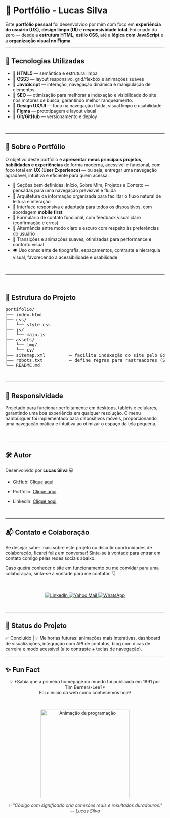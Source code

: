 # 💼 Portfólio - Lucas Silva

Este **portfólio pessoal** foi desenvolvido por mim com foco em **experiência do usuário (UX)**, **design limpo (UI)** e **responsividade total**. Foi criado do zero — desde a **estrutura HTML**, **estilo CSS**, até a **lógica com JavaScript** e a **organização visual no Figma**.


---

## 🚀 Tecnologias Utilizadas

- 🔹 **HTML5** — semântica e estrutura limpa  
- 🔹 **CSS3** — layout responsivo, grid/flexbox e animações suaves  
- 🔹 **JavaScript** — interação, navegação dinâmica e manipulação de elementos   
- 🔹 **SEO** — otimização para melhorar a indexação e visibilidade do site nos motores de busca, garantindo melhor ranqueamento.
- 🔹 **Design UX/UI** — foco na navegação fluida, visual limpo e usabilidade
- 🔹 **Figma** — prototipagem e layout visual 
- 🔹 **Git/GitHub** — versionamento e deploy  

<br>

---

## 🧠 Sobre o Portfólio

O objetivo deste portfólio é **apresentar meus principais projetos, habilidades e experiências** de forma moderna, acessível e funcional, com foco total em **UX (User Experience)** — ou seja, entregar uma navegação agradável, intuitiva e eficiente para quem acessa:

- 🎯 Seções bem definidas: Início, Sobre Mim, Projetos e Contato — pensadas para uma navegação previsível e fluida  
- 🧭 Arquitetura da informação organizada para facilitar o fluxo natural de leitura e interação  
- 🎨 Interface responsiva e adaptada para todos os dispositivos, com abordagem **mobile first**  
- 💬 Formulário de contato funcional, com feedback visual claro (confirmação e erros)  
- 🌙 Alternância entre modo claro e escuro com respeito às preferências do usuário  
- 🔄 Transições e animações suaves, otimizadas para performance e conforto visual  
- 👁️ Uso consciente de tipografia, espaçamentos, contraste e hierarquia visual, favorecendo a acessibilidade e usabilidade  

<br>

---

<br>

## 📁 Estrutura do Projeto

<pre>
portifolio/
├── index.html
├── css/
│   └── style.css
├── js/
│   └── main.js
├── assets/
│   └── img/
│   └── cv/
├── sitemap.xml         ← facilita indexação do site pelo Google
├── robots.txt          ← define regras para rastreadores (SEO técnico)
└── README.md
</pre> 

<br>

---

## 📱 Responsividade

Projetado para funcionar perfeitamente em desktops, tablets e celulares, garantindo uma boa experiência em qualquer resolução. O menu hambúrguer foi implementado para dispositivos móveis, proporcionando uma navegação prática e intuitiva ao otimizar o espaço da tela pequena.

<br>

---

## 🛠️ Autor

Desenvolvido por **Lucas Silva** 💻  

- GitHub: [Clique aqui](https://github.com/Lucas-tech-silva)  
- Portfólio: [Clique aqui](https://portif-lio-nu-two.vercel.app/)
- Linkedin: [Clique aqui](https://www.linkedin.com/in/lsssss-developer/)

  <br>
---

## 📬 Contato e Colaboração

Se desejar saber mais sobre este projeto ou discutir oportunidades de colaboração, ficarei feliz em conversar!
Sinta-se à vontade para entrar em contato comigo pelas redes sociais abaixo.

Caso queira conhecer o site em funcionamento ou me convidar para uma colaboração, sinta-se à vontade para me contatar. 👇  

<br>

<p align="center">
  <a href="https://www.linkedin.com/in/lucas-silva-ab6360365/" target="_blank" rel="noopener noreferrer" aria-label="LinkedIn">
    <img src="https://img.shields.io/badge/LinkedIn-0A66C2?style=for-the-badge&logo=linkedin&logoColor=white" alt="LinkedIn"/>
  </a>
  <a href="mailto:lucassilva1710@yahoo.com?subject=Interesse%20em%20seu%20portf%C3%B3lio&body=Prezado%20Lucas%2C%0D%0A%0D%0AVisitei%20seu%20perfil%20e%20fiquei%20interessado%20em%20seu%20portf%C3%B3lio.%20Gostaria%20de%20conversar%20sobre%20uma%20poss%C3%ADvel%20colabora%C3%A7%C3%A3o.%0D%0A%0D%0AFico%20no%20aguardo%20de%20seu%20retorno." target="_blank" rel="noopener noreferrer" aria-label="Yahoo Mail">
    <img src="https://img.shields.io/badge/Yahoo-6001D2?style=for-the-badge&logo=yahoo&logoColor=white" alt="Yahoo Mail"/>
  </a>
  <a href="https://wa.me/5511995442274?text=Prezado%20Lucas%2C%20tudo%20bem%3F%20Acessei%20seu%20portf%C3%B3lio%20e%20gostaria%20de%20conversar%20sobre%20uma%20oportunidade%20profissional." target="_blank" rel="noopener noreferrer" aria-label="WhatsApp">
    <img src="https://img.shields.io/badge/WhatsApp-25D366?style=for-the-badge&logo=whatsapp&logoColor=white" alt="WhatsApp"/>
  </a>
</p>

<br>

---

## 📌 Status do Projeto

✅ Concluído | 💡 Melhorias futuras: animações mais interativas, dashboard de visualizações, integração com API de contatos, blog com dicas de carreira e modo acessível (alto contraste + teclas de navegação).


---

## ✨ Fun Fact
<p align="center">
  💡 *Sabia que a primeira homepage do mundo foi publicada em 1991 por Tim Berners-Lee?* <br>
  Foi o início da web como conhecemos hoje!
</p>

<br>

<p align="center">
  <img src="https://i.imgur.com/VBoHZFs.gif" width="280" alt="Animação de programação"/>
</p>

<p align="center" style="font-style: italic; color: #444;">
  ✨ "Código com significado cria conexões reais e resultados duradouros." — Lucas Silva
</p>
